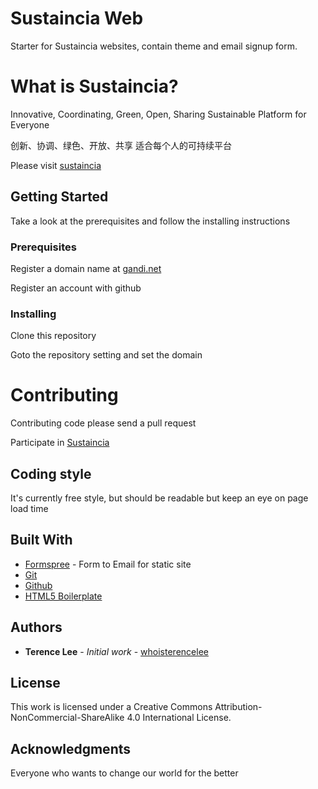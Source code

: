 # Sustaincia Web

Starter for Sustaincia websites, contain theme and email signup form.

# What is Sustaincia?

Innovative, Coordinating, Green, Open, Sharing Sustainable Platform for Everyone

创新、协调、绿色、开放、共享 适合每个人的可持续平台

Please visit [sustaincia](https://sustaincia.com)

## Getting Started

Take a look at the prerequisites and follow the installing instructions

### Prerequisites

Register a domain name at [gandi.net](https://gandi.net)

Register an account with github

### Installing

Clone this repository

Goto the repository setting and set the domain

# Contributing

Contributing code please send a pull request

Participate in [Sustaincia](https://sustaincia.com)

## Coding style

It's currently free style, but should be readable but keep an eye on page load time

## Built With

* [Formspree](https://formspree.io/) - Form to Email for static site
* [Git](https://git-scm.com/)
* [Github](https://github.io/)
* [HTML5 Boilerplate](https://html5boilerplate.com/)

## Authors

* **Terence Lee** - *Initial work* - [whoisterencelee](https://github.com/whoisterencelee)

## License

This work is licensed under a Creative Commons Attribution-NonCommercial-ShareAlike 4.0 International License.

## Acknowledgments

Everyone who wants to change our world for the better
